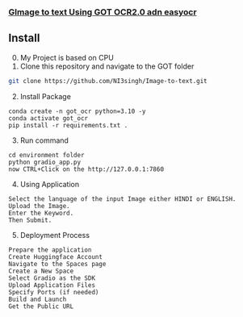 <h3><a href="">GImage to text Using GOT OCR2.0 adn easyocr</a></h3>

## Install
0. My Project is based on CPU
1. Clone this repository and navigate to the GOT folder
```bash
git clone https://github.com/NI3singh/Image-to-text.git

```
2. Install Package
```Shell
conda create -n got_ocr python=3.10 -y
conda activate got_ocr
pip install -r requirements.txt .
```
3. Run command
```Shell
cd environment folder
python gradio_app.py
now CTRL+Click on the http://127.0.0.1:7860
```
4. Using Application
```Shell
Select the language of the input Image either HINDI or ENGLISH.
Upload the Image.
Enter the Keyword.
Then Submit.
```
5. Deployment Process
```Shell
Prepare the application
Create Huggingface Account
Navigate to the Spaces page
Create a New Space
Select Gradio as the SDK
Upload Application Files
Specify Ports (if needed)
Build and Launch
Get the Public URL


